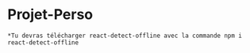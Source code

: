 # Projet-Perso

    *Tu devras télécharger react-detect-offline avec la commande npm i react-detect-offline
    